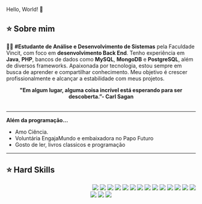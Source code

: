 Hello, World! 👋

 
## ⭐️ Sobre mim

👩‍💻 **#Estudante de Análise e Desenvolvimento de Sistemas** pela Faculdade Vincit, com foco em **desenvolvimento Back End**. Tenho experiência em **Java**, **PHP**, bancos de dados como **MySQL**, **MongoDB** e **PostgreSQL**, além de diversos frameworks. Apaixonada por tecnologia, estou sempre em busca de aprender e compartilhar conhecimento. Meu objetivo é crescer profissionalmente e alcançar a estabilidade com meus projetos.



<div align='center'>
  <b>"Em algum lugar, alguma coisa incrível está esperando para ser descoberta.”- Carl Sagan</b>
</div><br>


---

<b>Além da programação...</b>

- Amo Ciência.
- Voluntária EngajaMundo e embaixadora no Papo Futuro
- Gosto de ler, livros classicos e programação
------

## ⭐️ Hard Skills
<div align="right">
  <!-- Python --> <img src="https://img.shields.io/badge/Python-FFD43B?style=for-the-badge&logo=python&logoColor=blue">
  <!-- JavaScript--> <img src="https://img.shields.io/badge/JavaScript-323330?style=for-the-badge&logo=javascript&logoColor=F7DF1E">
  <!-- Kotlin --> <img src="https://img.shields.io/badge/Kotlin-0095D5?&style=for-the-badge&logo=kotlin&logoColor=white">
  <!-- Json --> <img src="https://img.shields.io/badge/json-5E5C5C?style=for-the-badge&logo=json&logoColor=white">
  <!-- Selenium --> <img src="https://img.shields.io/badge/Selenium-008000?style=for-the-badge&logo=Selenium&logoColor=white">
  <!-- SQL --> <img src="https://img.shields.io/badge/Microsoft%20SQL%20Server-CC2927?style=for-the-badge&logo=microsoft%20sql%20server&logoColor=white">
  <!-- Arduino --> <img src="https://img.shields.io/badge/Arduino-00979C?style=for-the-badge&logo=Arduino&logoColor=white">
  <!-- Adobe XD --> <img src="https://img.shields.io/badge/Adobe%20XD-660066?style=for-the-badge&logo=AdobeXD&logoColor=white">
  <!-- Java --> <img src="https://img.shields.io/badge/Java-ED8B00?style=for-the-badge&logo=java&logoColor=white">
  <!-- PHP --> <img src="https://img.shields.io/badge/PHP-777BB4?style=for-the-badge&logo=php&logoColor=white">
  <!-- AWS --> <img src="https://img.shields.io/badge/AWS-232F3E?style=for-the-badge&logo=amazon-aws&logoColor=white">
  <!-- Azure --> <img src="https://img.shields.io/badge/Azure-0078D4?style=for-the-badge&logo=microsoft-azure&logoColor=white">
  <!-- Git --> <img src="https://img.shields.io/badge/Git-F05032?style=for-the-badge&logo=git&logoColor=white">
  <!-- Flutter --> <img src="https://img.shields.io/badge/Flutter-02569B?style=for-the-badge&logo=flutter&logoColor=white">
  
</div> 

<div align="center">
  <!-- Work Links -->
  <a href="https://github.com/Kell22-mkt" target="_blank"><img src="https://img.shields.io/badge/GitHub-100000?style=for-the-badge&logo=github&logoColor=white" target="_blank"></a>
  <a href="https://www.linkedin.com/in/andreinaoliveira/" target="_blank"><img src="https://img.shields.io/badge/-LinkedIn-%230077B5?style=for-the-badge&logo=linkedin&logoColor=white" target="_blank"></a>
  <a href="kellyckarolin@gmail.com"><img src="https://img.shields.io/badge/Gmail-D14836?style=for-the-badge&logo=gmail&logoColor=white"></a>
  <!-- YT Links -->